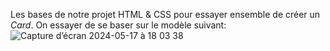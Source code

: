 Les bases de notre projet HTML & CSS pour essayer ensemble de créer un <i>Card</i>.
On essayer de se baser sur le modèle suivant:
![Capture d’écran 2024-05-17 à 18 03 38](https://github.com/AstroNerf/card-adventure/assets/158843345/b3e2a702-5ced-4697-a3bb-a8dc7eee27b2)
